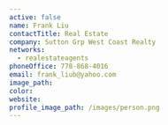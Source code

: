 ```yaml
---
active: false
name: Frank Liu
contactTitle: Real Estate
company: Sutton Grp West Coast Realty
networks:
  - realestateagents
phoneOffice: 778-868-4016
email: frank_liub@yahoo.com
image_path:
color:
website:
profile_image_path: /images/person.png
---
```



